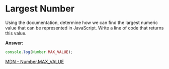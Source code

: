 # Largest Number 

Using the documentation, determine how we can find the largest numeric value that can be represented in JavaScript. Write a line of code that returns this value.

**Answer:**

```javascript
console.log(Number.MAX_VALUE);
```

[MDN - Number.MAX_VALUE](https://developer.mozilla.org/en-US/docs/Web/JavaScript/Reference/Global_Objects/Number/MAX_VALUE)